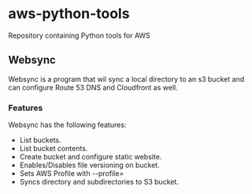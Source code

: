 # aws-python-tools

Repository containing Python tools for AWS

## Websync

Websync is a program that wil sync a local directory to an s3 bucket and can configure Route 53 DNS and Cloudfront as well.

### Features

Websync has the following features:

- List buckets.
- List bucket contents.
- Create bucket and configure static website.
- Enables/Disables file versioning on bucket.
- Sets AWS Profile with --profile=<ProfileName>
- Syncs directory and subdirectories to S3 bucket.